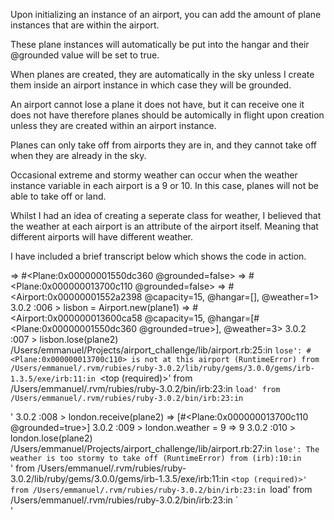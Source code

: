 Upon initializing an instance of an airport, you can add the amount of plane instances that are within the airport.

These plane instances will automatically be put into the hangar and their @grounded value will be set to true.

When planes are created, they are automatically in the sky unless I create them inside an airport instance in which case they will be grounded.

An airport cannot lose a plane it does not have, but it can receive one it does not have therefore planes should be automically in flight upon creation unless they are created within an airport instance. 

Planes can only take off from airports they are in, and they cannot take off when they are already in the sky. 

Occasional extreme and stormy weather can occur when the weather instance variable in each airport is a 9 or 10. In this case, planes will not be able to take off or land. 

Whilst I had an idea of creating a seperate class for weather, I believed that the weather at each airport is an attribute of the airport itself. Meaning that different airports will have different weather. 

I have included a brief transcript below which shows the code in action. 

 => #<Plane:0x00000001550dc360 @grounded=false> 
 => #<Plane:0x000000013700c110 @grounded=false> 
 => #<Airport:0x00000001552a2398 @capacity=15, @hangar=[], @weather=1> 
3.0.2 :006 > lisbon = Airport.new(plane1)
 => #<Airport:0x000000013600ca58 @capacity=15, @hangar=[#<Plane:0x00000001550dc360 @grounded=true>], @weather=3> 
3.0.2 :007 > lisbon.lose(plane2)
/Users/emmanuel/Projects/airport_challenge/lib/airport.rb:25:in `lose': #<Plane:0x000000013700c110> is not at this airport (RuntimeError)
        from /Users/emmanuel/.rvm/rubies/ruby-3.0.2/lib/ruby/gems/3.0.0/gems/irb-1.3.5/exe/irb:11:in `<top (required)>'
        from /Users/emmanuel/.rvm/rubies/ruby-3.0.2/bin/irb:23:in `load'
        from /Users/emmanuel/.rvm/rubies/ruby-3.0.2/bin/irb:23:in `<main>'
3.0.2 :008 > london.receive(plane2)
 => [#<Plane:0x000000013700c110 @grounded=true>] 
3.0.2 :009 > london.weather = 9
 => 9 
3.0.2 :010 > london.lose(plane2)
/Users/emmanuel/Projects/airport_challenge/lib/airport.rb:27:in `lose': The weather is too stormy to take off (RuntimeError)
        from (irb):10:in `<main>'
        from /Users/emmanuel/.rvm/rubies/ruby-3.0.2/lib/ruby/gems/3.0.0/gems/irb-1.3.5/exe/irb:11:in `<top (required)>'
        from /Users/emmanuel/.rvm/rubies/ruby-3.0.2/bin/irb:23:in `load'
        from /Users/emmanuel/.rvm/rubies/ruby-3.0.2/bin/irb:23:in `<main>'